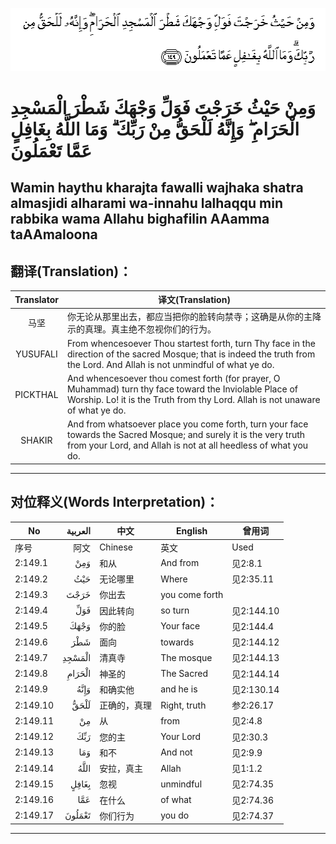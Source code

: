 ![002:149](images/002_149.gif)

# وَمِنْ حَيْثُ خَرَجْتَ فَوَلِّ وَجْهَكَ شَطْرَ الْمَسْجِدِ الْحَرَامِ ۖ وَإِنَّهُ لَلْحَقُّ مِنْ رَبِّكَ ۗ وَمَا اللَّهُ بِغَافِلٍ عَمَّا تَعْمَلُونَ 

## Wamin haythu kharajta fawalli wajhaka shatra almasjidi alharami wa-innahu lalhaqqu min rabbika wama Allahu bighafilin AAamma taAAmaloona

## 翻译(Translation)：

| Translator | 译文(Translation)                                            |
| :--------: | ------------------------------------------------------------ |
|    马坚    | 你无论从那里出去，都应当把你的脸转向禁寺；这确是从你的主降示的真理。真主绝不忽视你们的行为。 |
|  YUSUFALI  | From whencesoever Thou startest forth, turn Thy face in the direction of the sacred Mosque; that is indeed the truth from the Lord. And Allah is not unmindful of what ye do. |
|  PICKTHAL  | And whencesoever thou comest forth (for prayer, O Muhammad) turn thy face toward the Inviolable Place of Worship. Lo! it is the Truth from thy Lord. Allah is not unaware of what ye do. |
|   SHAKIR   | And from whatsoever place you come forth, turn your face towards the Sacred Mosque; and surely it is the very truth from your Lord, and Allah is not at all heedless of what you do. |

---

## 对位释义(Words Interpretation)：

| No       | العربية | 中文         | English        | 曾用词     |
| -------- | ------: | ------------ | -------------- | ---------- |
| 序号     |    阿文 | Chinese      | 英文           | Used       |
| 2:149.1  |     وَمِنْ | 和从         | And from       | 见2:8.1    |
| 2:149.2  |     حَيْثُ | 无论哪里     | Where          | 见2:35.11  |
| 2:149.3  |    خَرَجْتَ | 你出去       | you come forth |            |
| 2:149.4  |     فَوَلِّ | 因此转向     | so turn        | 见2:144.10 |
| 2:149.5  |    وَجْهَكَ | 你的脸       | Your face      | 见2:144.4  |
| 2:149.6  |     شَطْرَ | 面向         | towards        | 见2:144.12 |
| 2:149.7  |  الْمَسْجِدِ | 清真寺       | The mosque     | 见2:144.13 |
| 2:149.8  |  الْحَرَامِ | 神圣的       | The Sacred     | 见2:144.14 |
| 2:149.9  |    وَإِنَّهُ | 和确实他     | and he is      | 见2:130.14 |
| 2:149.10 |    لَلْحَقُّ | 正确的，真理 | Right, truth   | 参2:26.17  |
| 2:149.11 |      مِنْ | 从           | from           | 见2:4.8    |
| 2:149.12 |     رَبِّكَ | 您的主       | Your Lord      | 见2:30.3   |
| 2:149.13 |     وَمَا | 和不         | And not        | 见2:9.9    |
| 2:149.14 |    اللَّهُ | 安拉，真主   | Allah          | 见1:1.2    |
| 2:149.15 |   بِغَافِلٍ | 忽视         | unmindful      | 见2:74.35  |
| 2:149.16 |     عَمَّا | 在什么       | of what        | 见2:74.36  |
| 2:149.17 |  تَعْمَلُونَ | 你们行为     | you do         | 见2:74.37  |

---


